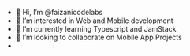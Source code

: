 - 👋 Hi, I’m @faizanicodelabs
- 👀 I’m interested in Web and Mobile development
- 🌱 I’m currently learning Typescript and JamStack
- 💞️ I’m looking to collaborate on Mobile App Projects
-

<!---
faizanicodelabs/faizanicodelabs is a ✨ special ✨ repository because its `README.md` (this file) appears on your GitHub profile.
You can click the Preview link to take a look at your changes.
--->
